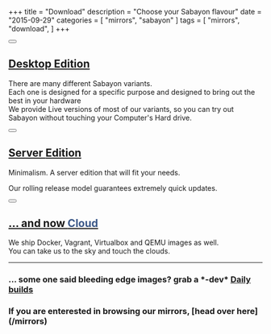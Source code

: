 +++
title = "Download"
description = "Choose your Sabayon flavour"
date = "2015-09-29"
categories = [ "mirrors", "sabayon" ]
tags = [
    "mirrors",
    "download",
]
+++

<div class="row features">
<div class="col-lg-4 text-center">

<div class="single-fet">
<a href="/desktop">
<div>
<button type="button" class="btn btn-danger btn-circle btn-xl"><i class="fa fa-desktop fa-3x"></i></button>
</div>
<h2>Desktop <span class="label label-warning">Edition</span></h2>
</a>
<p>There are many different Sabayon variants. <br>Each one is designed for a specific purpose and designed to bring out the best in your hardware<br>
We provide Live versions of most of our variants, so you can try out Sabayon without touching your Computer's Hard drive. </p>
</div>
</div>
<div class="col-lg-4 text-center">
<div class="single-fet">
<a href="/server">
<div>
<button type="button" class="btn btn-danger btn-circle btn-xl"><i class="fa fa-server fa-3x"></i></button>
</div>
<h2>Server <span class="label label-warning">Edition</span></h2>
</a>
<p>Minimalism. A server edition that will fit your needs.</p>
<p>Our rolling release model guarantees extremely quick updates.</p>
</div>
</div>
<div class="col-lg-4 text-center">

<div class="single-fet">
<a href="/cloud">
<div>
<button type="button" class="btn btn-danger btn-circle btn-xl"><i class="fa fa-cloud fa-3x"></i></button>
</div>
<h2>... and now <span style="color:#3b5888">Cloud</span></h2>
</a>
<p>We ship Docker, Vagrant, Virtualbox and QEMU images as well.<br> You can take us to the sky and touch the clouds.</p>
</div>


</div>

</div>
<hr>
<h3> ... some one said bleeding edge images? grab a *-dev* <a class="btn btn-primary btn-md" href="http://dl.sabayon.org/iso/daily/daily.html" role="button"><i class="fa fa-flask"></i> Daily builds </a> </h3>
<h3> If you are enterested in browsing our mirrors, [head over here](/mirrors) </h3>
